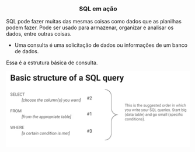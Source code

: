 ### <center> SQL em ação </center>
SQL pode fazer muitas das mesmas coisas como dados que as planilhas podem fazer. Pode ser usado para armazenar, organizar e analisar os dados, entre outras coisas.

* Uma consulta é uma solicitação de dados ou informações de um banco de dados.

Essa é a estrutura básica de consulta. 

![alt text](../Prints/estrut.png)
